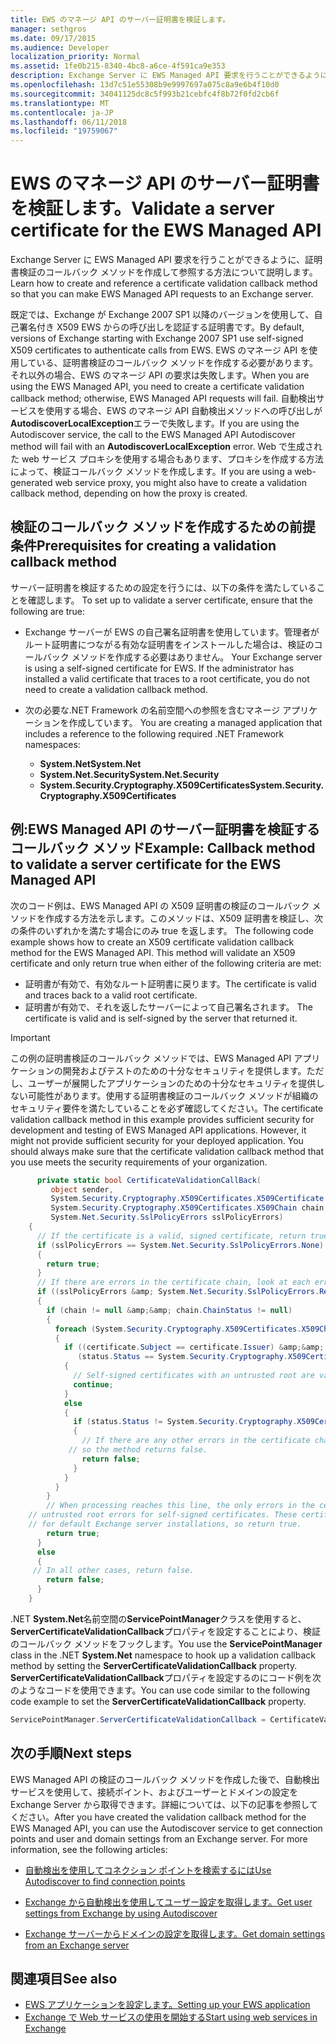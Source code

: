 ```yaml
---
title: EWS のマネージ API のサーバー証明書を検証します。
manager: sethgros
ms.date: 09/17/2015
ms.audience: Developer
localization_priority: Normal
ms.assetid: 1fe0b215-8340-4bc8-a6ce-4f591ca9e353
description: Exchange Server に EWS Managed API 要求を行うことができるように、証明書検証のコールバック メソッドを作成して参照する方法について説明します。
ms.openlocfilehash: 13d7c51e55308b9e9997697a075c8a9e6b4f10d0
ms.sourcegitcommit: 34041125dc8c5f993b21cebfc4f8b72f0fd2cb6f
ms.translationtype: MT
ms.contentlocale: ja-JP
ms.lasthandoff: 06/11/2018
ms.locfileid: "19759067"
---
```

# <a name="validate-a-server-certificate-for-the-ews-managed-api"></a><span data-ttu-id="8d021-103">EWS のマネージ API のサーバー証明書を検証します。</span><span class="sxs-lookup"><span data-stu-id="8d021-103">Validate a server certificate for the EWS Managed API</span></span>

<span data-ttu-id="8d021-104">Exchange Server に EWS Managed API 要求を行うことができるように、証明書検証のコールバック メソッドを作成して参照する方法について説明します。</span><span class="sxs-lookup"><span data-stu-id="8d021-104">Learn how to create and reference a certificate validation callback method so that you can make EWS Managed API requests to an Exchange server.</span></span>
  
<span data-ttu-id="8d021-105">既定では、Exchange が Exchange 2007 SP1 以降のバージョンを使用して、自己署名付き X509 EWS からの呼び出しを認証する証明書です。</span><span class="sxs-lookup"><span data-stu-id="8d021-105">By default, versions of Exchange starting with Exchange 2007 SP1 use self-signed X509 certificates to authenticate calls from EWS.</span></span> <span data-ttu-id="8d021-106">EWS のマネージ API を使用している、証明書検証のコールバック メソッドを作成する必要があります。それ以外の場合、EWS のマネージ API の要求は失敗します。</span><span class="sxs-lookup"><span data-stu-id="8d021-106">When you are using the EWS Managed API, you need to create a certificate validation callback method; otherwise, EWS Managed API requests will fail.</span></span> <span data-ttu-id="8d021-107">自動検出サービスを使用する場合、EWS のマネージ API 自動検出メソッドへの呼び出しが**AutodiscoverLocalException**エラーで失敗します。</span><span class="sxs-lookup"><span data-stu-id="8d021-107">If you are using the Autodiscover service, the call to the EWS Managed API Autodiscover method will fail with an **AutodiscoverLocalException** error.</span></span> <span data-ttu-id="8d021-108">Web で生成された web サービス プロキシを使用する場合もあります、プロキシを作成する方法によって、検証コールバック メソッドを作成します。</span><span class="sxs-lookup"><span data-stu-id="8d021-108">If you are using a web-generated web service proxy, you might also have to create a validation callback method, depending on how the proxy is created.</span></span> 
  
## <a name="prerequisites-for-creating-a-validation-callback-method"></a><span data-ttu-id="8d021-109">検証のコールバック メソッドを作成するための前提条件</span><span class="sxs-lookup"><span data-stu-id="8d021-109">Prerequisites for creating a validation callback method</span></span>
<span data-ttu-id="8d021-110"><a name="bk_prereq"> </a></span><span class="sxs-lookup"><span data-stu-id="8d021-110"></span></span>

<span data-ttu-id="8d021-111">サーバー証明書を検証するための設定を行うには、以下の条件を満たしていることを確認します。 </span><span class="sxs-lookup"><span data-stu-id="8d021-111">To set up to validate a server certificate, ensure that the following are true:</span></span> 
  
- <span data-ttu-id="8d021-p102">Exchange サーバーが EWS の自己署名証明書を使用しています。管理者がルート証明書につながる有効な証明書をインストールした場合は、検証のコールバック メソッドを作成する必要はありません。 </span><span class="sxs-lookup"><span data-stu-id="8d021-p102">Your Exchange server is using a self-signed certificate for EWS. If the administrator has installed a valid certificate that traces to a root certificate, you do not need to create a validation callback method.</span></span> 
    
- <span data-ttu-id="8d021-114">次の必要な.NET Framework の名前空間への参照を含むマネージ アプリケーションを作成しています。 </span><span class="sxs-lookup"><span data-stu-id="8d021-114">You are creating a managed application that includes a reference to the following required .NET Framework namespaces:</span></span> 
    
  - <span data-ttu-id="8d021-115">**System.Net**</span><span class="sxs-lookup"><span data-stu-id="8d021-115">**System.Net**</span></span>
  - <span data-ttu-id="8d021-116">**System.Net.Security**</span><span class="sxs-lookup"><span data-stu-id="8d021-116">**System.Net.Security**</span></span>  
  - <span data-ttu-id="8d021-117">**System.Security.Cryptography.X509Certificates**</span><span class="sxs-lookup"><span data-stu-id="8d021-117">**System.Security.Cryptography.X509Certificates**</span></span>
    
## <a name="example-callback-method-to-validate-a-server-certificate-for-the-ews-managed-api"></a><span data-ttu-id="8d021-118">例:EWS Managed API のサーバー証明書を検証するコールバック メソッド</span><span class="sxs-lookup"><span data-stu-id="8d021-118">Example: Callback method to validate a server certificate for the EWS Managed API</span></span>
<span data-ttu-id="8d021-119"><a name="bk_example"> </a></span><span class="sxs-lookup"><span data-stu-id="8d021-119"></span></span>

<span data-ttu-id="8d021-p103">次のコード例は、EWS Managed API の X509 証明書の検証のコールバック メソッドを作成する方法を示します。このメソッドは、X509 証明書を検証し、次の条件のいずれかを満たす場合にのみ true を返します。 </span><span class="sxs-lookup"><span data-stu-id="8d021-p103">The following code example shows how to create an X509 certificate validation callback method for the EWS Managed API. This method will validate an X509 certificate and only return true when either of the following criteria are met:</span></span> 
  
- <span data-ttu-id="8d021-122">証明書が有効で、有効なルート証明書に戻ります。</span><span class="sxs-lookup"><span data-stu-id="8d021-122">The certificate is valid and traces back to a valid root certificate.</span></span>    
- <span data-ttu-id="8d021-123">証明書が有効で、それを返したサーバーによって自己署名されます。 </span><span class="sxs-lookup"><span data-stu-id="8d021-123">The certificate is valid and is self-signed by the server that returned it.</span></span> 
    
> [!IMPORTANT]
> <span data-ttu-id="8d021-p104">この例の証明書検証のコールバック メソッドでは、EWS Managed API アプリケーションの開発およびテストのための十分なセキュリティを提供します。ただし、ユーザーが展開したアプリケーションのための十分なセキュリティを提供しない可能性があります。使用する証明書検証のコールバック メソッドが組織のセキュリティ要件を満たしていることを必ず確認してください。</span><span class="sxs-lookup"><span data-stu-id="8d021-p104">The certificate validation callback method in this example provides sufficient security for development and testing of EWS Managed API applications. However, it might not provide sufficient security for your deployed application. You should always make sure that the certificate validation callback method that you use meets the security requirements of your organization.</span></span> 
  
```cs
      private static bool CertificateValidationCallBack(
         object sender,
         System.Security.Cryptography.X509Certificates.X509Certificate certificate,
         System.Security.Cryptography.X509Certificates.X509Chain chain,
         System.Net.Security.SslPolicyErrors sslPolicyErrors)
    {
      // If the certificate is a valid, signed certificate, return true.
      if (sslPolicyErrors == System.Net.Security.SslPolicyErrors.None)
      {
        return true;
      }
      // If there are errors in the certificate chain, look at each error to determine the cause.
      if ((sslPolicyErrors &amp; System.Net.Security.SslPolicyErrors.RemoteCertificateChainErrors) != 0)
      {
        if (chain != null &amp;&amp; chain.ChainStatus != null)
        {
          foreach (System.Security.Cryptography.X509Certificates.X509ChainStatus status in chain.ChainStatus)
          {
            if ((certificate.Subject == certificate.Issuer) &amp;&amp;
               (status.Status == System.Security.Cryptography.X509Certificates.X509ChainStatusFlags.UntrustedRoot))
            {
              // Self-signed certificates with an untrusted root are valid. 
              continue;
            }
            else
            {
              if (status.Status != System.Security.Cryptography.X509Certificates.X509ChainStatusFlags.NoError)
              {
                // If there are any other errors in the certificate chain, the certificate is invalid,
             // so the method returns false.
                return false;
              }
            }
          }
        }
        // When processing reaches this line, the only errors in the certificate chain are 
    // untrusted root errors for self-signed certificates. These certificates are valid
    // for default Exchange server installations, so return true.
        return true;
      }
      else
      {
     // In all other cases, return false.
        return false;
      }
    }

```

<span data-ttu-id="8d021-127">.NET **System.Net**名前空間の**ServicePointManager**クラスを使用すると、 **ServerCertificateValidationCallback**プロパティを設定することにより、検証のコールバック メソッドをフックします。</span><span class="sxs-lookup"><span data-stu-id="8d021-127">You use the **ServicePointManager** class in the .NET **System.Net** namespace to hook up a validation callback method by setting the **ServerCertificateValidationCallback** property.</span></span> <span data-ttu-id="8d021-128">**ServerCertificateValidationCallback**プロパティを設定するのにコード例を次のようなコードを使用できます。</span><span class="sxs-lookup"><span data-stu-id="8d021-128">You can use code similar to the following code example to set the **ServerCertificateValidationCallback** property.</span></span> 
  
```cs
ServicePointManager.ServerCertificateValidationCallback = CertificateValidationCallBack;

```

## <a name="next-steps"></a><span data-ttu-id="8d021-129">次の手順</span><span class="sxs-lookup"><span data-stu-id="8d021-129">Next steps</span></span>
<span data-ttu-id="8d021-130"><a name="bk_example"> </a></span><span class="sxs-lookup"><span data-stu-id="8d021-130"></span></span>

<span data-ttu-id="8d021-p106">EWS Managed API の検証のコールバック メソッドを作成した後で、自動検出サービスを使用して、接続ポイント、およびユーザーとドメインの設定を Exchange Server から取得できます。詳細については、以下の記事を参照してください。</span><span class="sxs-lookup"><span data-stu-id="8d021-p106">After you have created the validation callback method for the EWS Managed API, you can use the Autodiscover service to get connection points and user and domain settings from an Exchange server. For more information, see the following articles:</span></span>
  
- [<span data-ttu-id="8d021-133">自動検出を使用してコネクション ポイントを検索するには</span><span class="sxs-lookup"><span data-stu-id="8d021-133">Use Autodiscover to find connection points</span></span>](how-to-use-autodiscover-to-find-connection-points.md)
    
- [<span data-ttu-id="8d021-134">Exchange から自動検出を使用してユーザー設定を取得します。</span><span class="sxs-lookup"><span data-stu-id="8d021-134">Get user settings from Exchange by using Autodiscover</span></span>](how-to-get-user-settings-from-exchange-by-using-autodiscover.md)
    
- [<span data-ttu-id="8d021-135">Exchange サーバーからドメインの設定を取得します。</span><span class="sxs-lookup"><span data-stu-id="8d021-135">Get domain settings from an Exchange server</span></span>](how-to-get-domain-settings-from-an-exchange-server.md)
    
## <a name="see-also"></a><span data-ttu-id="8d021-136">関連項目</span><span class="sxs-lookup"><span data-stu-id="8d021-136">See also</span></span>

- [<span data-ttu-id="8d021-137">EWS アプリケーションを設定します。</span><span class="sxs-lookup"><span data-stu-id="8d021-137">Setting up your EWS application</span></span>](setting-up-your-ews-application.md)  
- [<span data-ttu-id="8d021-138">Exchange で Web サービスの使用を開始する</span><span class="sxs-lookup"><span data-stu-id="8d021-138">Start using web services in Exchange</span></span>](start-using-web-services-in-exchange.md)
    

